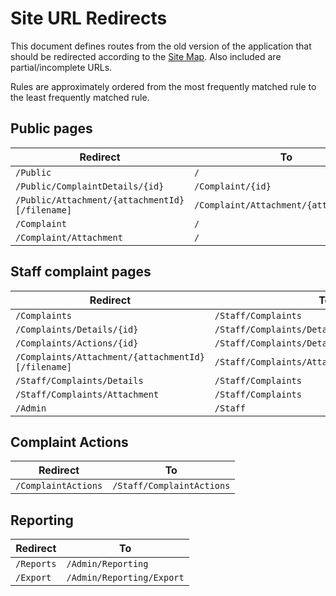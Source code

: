 # Site URL Redirects

This document defines routes from the old version of the application that should be redirected according to
the [Site Map](Site%20map.md). Also included are partial/incomplete URLs.

Rules are approximately ordered from the most frequently matched rule to the least frequently matched rule.

## Public pages

| Redirect                                       | To                                     |
|------------------------------------------------|----------------------------------------|
| `/Public`                                      | `/`                                    |
| `/Public/ComplaintDetails/{id}`                | `/Complaint/{id}`                      |
| `/Public/Attachment/{attachmentId}[/filename]` | `/Complaint/Attachment/{attachmentId}` |
| `/Complaint`                                   | `/`                                    |
| `/Complaint/Attachment`                        | `/`                                    |

## Staff complaint pages

| Redirect                                           | To                                            |
|----------------------------------------------------|-----------------------------------------------|
| `/Complaints`                                      | `/Staff/Complaints`                           |
| `/Complaints/Details/{id}`                         | `/Staff/Complaints/Details/{id}`              |
| `/Complaints/Actions/{id}`                         | `/Staff/Complaints/Details/{id}`              |
| `/Complaints/Attachment/{attachmentId}[/filename]` | `/Staff/Complaints/Attachment/{attachmentId}` |
| `/Staff/Complaints/Details`                        | `/Staff/Complaints`                           |
| `/Staff/Complaints/Attachment`                     | `/Staff/Complaints`                           |
| `/Admin`                                           | `/Staff`                                      |

## Complaint Actions

| Redirect            | To                        |
|---------------------|---------------------------|
| `/ComplaintActions` | `/Staff/ComplaintActions` |

## Reporting

| Redirect   | To                        |
|------------|---------------------------|
| `/Reports` | `/Admin/Reporting`        |
| `/Export`  | `/Admin/Reporting/Export` |
